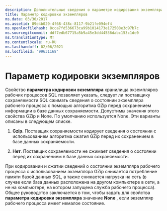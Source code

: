 ```yaml
---
description: Дополнительные сведения о параметре кодирования экземпляра
title: Параметр кодировки экземпляров
ms.date: 03/30/2017
ms.assetid: 89e4b029-4f68-438c-8117-9b21fe094ef4
ms.openlocfilehash: 8cca7fd536673ca99b1014173e172508e3d97b7c
ms.sourcegitcommit: ddf7edb67715a5b9a45e3dd44536dabc153c1de0
ms.translationtype: MT
ms.contentlocale: ru-RU
ms.lasthandoff: 02/06/2021
ms.locfileid: "99631168"
---
```

# <a name="instance-encoding-option"></a>Параметр кодировки экземпляров

Свойство **параметра кодировки экземпляра** хранилища экземпляров рабочих процессов SQL позволяет указать, следует ли поставщику сохраняемости SQL сжимать сведения о состоянии экземпляра рабочего процесса с помощью алгоритма GZip перед сохранением информации в базе данных сохраняемости. Допустимы значения этого свойства GZip и None. По умолчанию используется None. Эти варианты описаны в следующем списке.  
  
1. **Gzip**. Поставщик сохраняемости кодирует сведения о состоянии с использованием алгоритма сжатия GZip перед их сохранением в базе данных сохраняемости.  
  
2. **Нет**. Поставщик сохраняемости не сжимает сведения о состоянии перед их сохранением в базе данных сохраняемости.  
  
 При кодировании и сжатии сведений о состоянии экземпляра рабочего процесса с использованием экземпляра GZip снижается потребление памяти базой данных SQL, а также снижается нагрузка на сеть (в случае если база данных расположена на другом компьютере в сети, а не на компьютере, на котором запущена служба рабочего процесса). Общее руководство заключается в том, чтобы задать для свойства **параметра кодировки экземпляра** значение **None** , если экземпляр рабочего процесса имеет немалое состояние.
